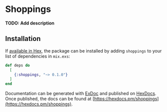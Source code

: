 # Shoppings

**TODO: Add description**

## Installation

If [available in Hex](https://hex.pm/docs/publish), the package can be installed
by adding `shoppings` to your list of dependencies in `mix.exs`:

```elixir
def deps do
  [
    {:shoppings, "~> 0.1.0"}
  ]
end
```

Documentation can be generated with [ExDoc](https://github.com/elixir-lang/ex_doc)
and published on [HexDocs](https://hexdocs.pm). Once published, the docs can
be found at [https://hexdocs.pm/shoppings](https://hexdocs.pm/shoppings).

